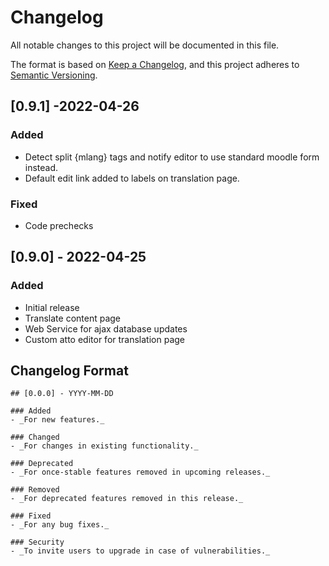 # Changelog

All notable changes to this project will be documented in this file.

The format is based on [Keep a Changelog](https://keepachangelog.com/en/1.0.0/),
and this project adheres to [Semantic Versioning](https://semver.org/spec/v2.0.0.html).

## [0.9.1] -2022-04-26

### Added
- Detect split {mlang} tags and notify editor to use standard moodle form instead.
- Default edit link added to labels on translation page.

### Fixed
- Code prechecks

## [0.9.0] - 2022-04-25

### Added
- Initial release
- Translate content page
- Web Service for ajax database updates
- Custom atto editor for translation page

## Changelog Format

```
## [0.0.0] - YYYY-MM-DD

### Added
- _For new features._

### Changed
- _For changes in existing functionality._

### Deprecated
- _For once-stable features removed in upcoming releases._

### Removed
- _For deprecated features removed in this release._

### Fixed
- _For any bug fixes._

### Security
- _To invite users to upgrade in case of vulnerabilities._
```